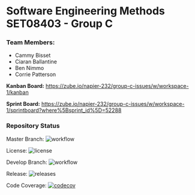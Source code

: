 # Software Engineering Methods SET08403 - Group C

### Team Members:

- Cammy Bisset
- Ciaran Ballantine
- Ben Nimmo
- Corrie Patterson

**Kanban Board:** https://zube.io/napier-232/group-c-issues/w/workspace-1/kanban

**Sprint Board:** https://zube.io/napier-232/group-c-issues/w/workspace-1/sprintboard?where%5Bsprint_id%5D=52288

### Repository Status
Master Branch: 
![workflow](https://github.com/CammyBisset/Group-C-Repository/actions/workflows/main.yml/badge.svg)

License: 
![license](https://img.shields.io/github/license/cammybisset/sem.svg?style=flat-square)

Develop Branch: 
![workflow](https://img.shields.io/github/workflow/status/cammybisset/Group-C-Repository/Group%20C%20Repository/develop?label=Build%20Status&style=for-the-badge)

Release:
![releases](https://img.shields.io/github/v/release/cammybisset/Group-C-Repository?include_prereleases&label=%20&style=for-the-badge)

Code Coverage:
[![codecov](https://codecov.io/gh/cammybisset/Group-C-Repository/branch/master/graph/badge.svg?token=JOLN7FFQ9W)](https://codecov.io/gh/cammybisset/Group-C-Repository)
